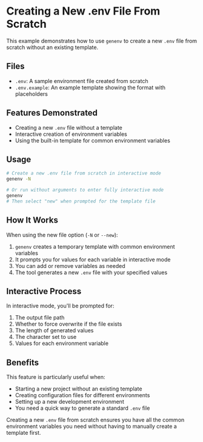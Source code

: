 # Creating a New .env File From Scratch

This example demonstrates how to use `genenv` to create a new `.env` file from scratch without an existing template.

## Files

- `.env`: A sample environment file created from scratch
- `.env.example`: An example template showing the format with placeholders

## Features Demonstrated

- Creating a new `.env` file without a template
- Interactive creation of environment variables
- Using the built-in template for common environment variables

## Usage

```bash
# Create a new .env file from scratch in interactive mode
genenv -N

# Or run without arguments to enter fully interactive mode
genenv
# Then select "new" when prompted for the template file
```

## How It Works

When using the new file option (`-N` or `--new`):

1. `genenv` creates a temporary template with common environment variables
2. It prompts you for values for each variable in interactive mode
3. You can add or remove variables as needed
4. The tool generates a new `.env` file with your specified values

## Interactive Process

In interactive mode, you'll be prompted for:

1. The output file path
2. Whether to force overwrite if the file exists
3. The length of generated values
4. The character set to use
5. Values for each environment variable

## Benefits

This feature is particularly useful when:

- Starting a new project without an existing template
- Creating configuration files for different environments
- Setting up a new development environment
- You need a quick way to generate a standard `.env` file

Creating a new `.env` file from scratch ensures you have all the common environment variables you need without having to manually create a template first.

